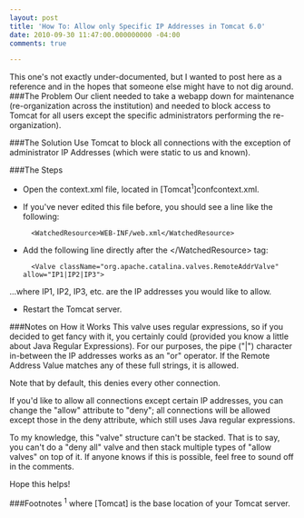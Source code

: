 ```yaml
---
layout: post
title: 'How To: Allow only Specific IP Addresses in Tomcat 6.0'
date: 2010-09-30 11:47:00.000000000 -04:00
comments: true

---
```

This one's not exactly under-documented, but I wanted to post here as a reference and in the hopes that someone else might have to not dig around.
###The Problem
Our client needed to take a webapp down for maintenance (re-organization across the institution) and needed to block access to Tomcat for all users except the specific administrators performing the re-organization). 

###The Solution
Use Tomcat to block all connections with the exception of administrator IP Addresses (which were static to us and known). 

###The Steps
* Open the context.xml file, located in [Tomcat<sup>1</sup>]confcontext.xml.
* If you've never edited this file before, you should see a line like the following:

        <WatchedResource>WEB-INF/web.xml</WatchedResource>
    
* Add the following line directly after the &lt;/WatchedResource&gt; tag:

        <Valve className="org.apache.catalina.valves.RemoteAddrValve" allow="IP1|IP2|IP3">

...where IP1, IP2, IP3, etc. are the IP addresses you would like to allow.

* Restart the Tomcat server.

###Notes on How it Works
This valve uses regular expressions, so if you decided to get fancy with it, you certainly could (provided you know a little about Java Regular Expressions). For our purposes, the pipe ("|") character in-between the IP addresses works as an "or" operator. If the Remote Address Value matches any of these full strings, it is allowed. 

Note that by default, this denies every other connection. 

If you'd like to allow all connections except certain IP addresses, you can change the "allow" attribute to "deny"; all connections will be allowed except those in the deny attribute, which still uses Java regular expressions. 

To my knowledge, this "valve" structure can't be stacked. That is to say, you can't do a "deny all" valve and then stack multiple types of "allow valves" on top of it. If anyone knows if this is possible, feel free to sound off in the comments. 

Hope this helps!

###Footnotes
<sup>1</sup> where [Tomcat] is the base location of your Tomcat server.
